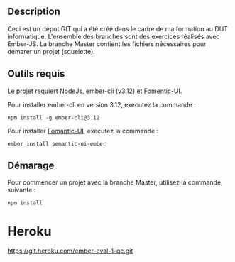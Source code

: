 ## Description

Ceci est un dépot GIT qui a été créé dans le cadre de ma formation au DUT informatique. L'ensemble des branches sont des exercices réalisés avec Ember-JS. La branche Master contient les fichiers nécessaires pour démarer un projet (squelette).

## Outils requis 

Le projet requiert [NodeJs](https://nodejs.org/en/), ember-cli (v3.12) et [Fomentic-UI](https://fomantic-ui.com/). 

Pour installer ember-cli en version 3.12, executez la commande :
```
npm install -g ember-cli@3.12
```

Pour installer [Fomantic-UI](https://fomantic-ui.com/), executez la commande :

```
ember install semantic-ui-ember
```

## Démarage 

Pour commencer un projet avec la branche Master, utilisez la commande suivante :
```
npm install
```
# Heroku  
https://git.heroku.com/ember-eval-1-qc.git
